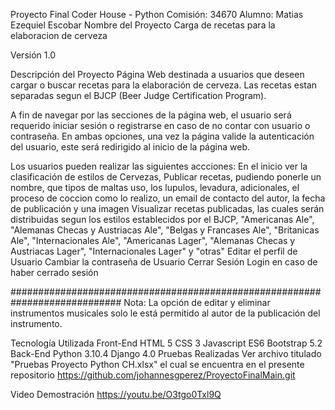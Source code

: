 Proyecto Final Coder House - Python
Comisión: 34670
Alumno: Matias Ezequiel Escobar 
Nombre del Proyecto
Carga de recetas para la elaboracion de cerveza

Versión
1.0

Descripción del Proyecto
Página Web destinada a usuarios que deseen cargar o buscar recetas para la elaboración de cerveza. Las recetas estan separadas segun el BJCP (Beer Judge Certification Program).

A fin de navegar por las secciones de la página web, el usuario será requerido iniciar sesión o registrarse en caso de no contar con usuario o contraseña. En ambas opciones, una vez la página valide la autenticación del usuario, este será redirigido al inicio de la página web.

Los usuarios pueden realizar las siguientes accciones:
En el inicio ver la clasificación de estilos de Cervezas,
Publicar recetas, pudiendo ponerle un nombre, que tipos de maltas uso, los lupulos, levadura, adicionales, el proceso de coccion como lo realizo, un email de contacto del autor, la fecha de publicación y una imagen
Visualizar recetas publicadas, las cuales serán distribuidas segun los estilos establecidos por el BJCP, "Americanas Ale", "Alemanas Checas y Austriacas Ale", "Belgas y Francases Ale", "Britanicas Ale", "Internacionales Ale", "Americanas Lager", "Alemanas Checas y Austriacas Lager", "Internacionales Lager" y "otras"
Editar el perfil de Usuario
Cambiar la contraseña de Usuario
Cerrar Sesión
Login en caso de haber cerrado sesión



############################################################################
Nota: La opción de editar y eliminar instrumentos musicales solo le está permitido al autor de la publicación del instrumento.

Tecnología Utilizada
Front-End
HTML 5
CSS 3
Javascript ES6
Bootstrap 5.2
Back-End
Python 3.10.4
Django 4.0
Pruebas Realizadas
Ver archivo titulado "Pruebas Proyecto Python CH.xlsx" el cual se encuentra en el presente repositorio https://github.com/johannesgperez/ProyectoFinalMain.git

Video Demostración
https://youtu.be/O3tgo0Txl9Q
